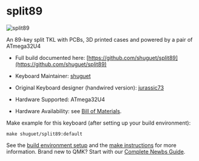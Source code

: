 # split89

![split89](https://i.imgur.com/OExxlQx.jpeg)  

An 89-key split TKL with PCBs, 3D printed cases and powered by a pair of ATmega32U4

* Full build documented here: [https://github.com/shuguet/split89](https://github.com/shuguet/split89)  

* Keyboard Maintainer: [shuguet](https://github.com/shuguet)
* Original Keyboard designer (handwired version): [jurassic73](https://github.com/jurassic73/split89)
* Hardware Supported: ATmega32U4
* Hardware Availability: see [Bill of Materials](https://github.com/shuguet/split89#bill-of-materials).


Make example for this keyboard (after setting up your build environment):

    make shuguet/split89:default

See the [build environment setup](https://docs.qmk.fm/#/getting_started_build_tools)
and the [make instructions](https://docs.qmk.fm/#/getting_started_make_guide)
for more information.
Brand new to QMK? Start with our [Complete Newbs Guide](https://docs.qmk.fm/#/newbs).
